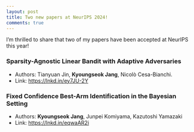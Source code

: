 ```yaml
---
layout: post
title: Two new papers at NeurIPS 2024!
comments: true
---
```


I’m thrilled to share that two of my papers have been accepted at NeurIPS this year!

### Sparsity-Agnostic Linear Bandit with Adaptive Adversaries
   
* Authors: Tianyuan Jin, **Kyoungseok Jang**, Nicolò Cesa-Bianchi. 
* Link: https://lnkd.in/ey7JU-2Y

### Fixed Confidence Best-Arm Identification in the Bayesian Setting

* Authors: **Kyoungseok Jang**, Junpei Komiyama, Kazutoshi Yamazaki
* Link: https://lnkd.in/eqwaAR2i
